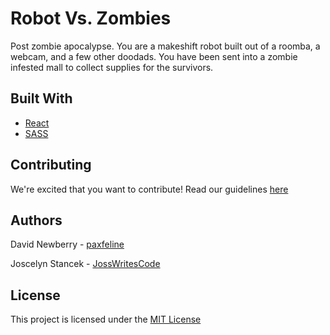 # Robot Vs. Zombies

Post zombie apocalypse. You are a makeshift robot built out of a roomba, a webcam, and a few other doodads. You have been sent into a zombie infested mall to collect supplies for the survivors.

## Built With

- [React](https://reactjs.org/)
- [SASS](https://sass-lang.com/)

## Contributing

We're excited that you want to contribute! Read our guidelines [here](https://github.com/Robot-Versus-Zombies/front-end/blob/master/CONTRIBUTING.md)

## Authors

David Newberry - [paxfeline](https://github.com/paxfeline)

Joscelyn Stancek - [JossWritesCode](https://github.com/JossWritesCode)


## License

This project is licensed under the [MIT License](https://github.com/Robot-Versus-Zombies/front-end/blob/master/LICENSE.md)
